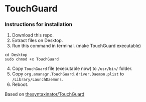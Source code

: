 # TouchGuard

### Instructions for installation

1. Download this repo.
2. Extract files on Desktop.
3. Run this command in terminal. (make TouchGuard executable)
```
cd Desktop
sudo chmod +x TouchGuard
```
4. Copy `TouchGuard` file (executable now) to `/usr/bin/` folder.
5. Copy `org.amanagr.TouchGuard.driver.Daemon.plist` to `/Library/LaunchDaemons`.
6. Reboot.

Based on [thesyntaxinator/TouchGuard](https://github.com/thesyntaxinator/TouchGuard)
